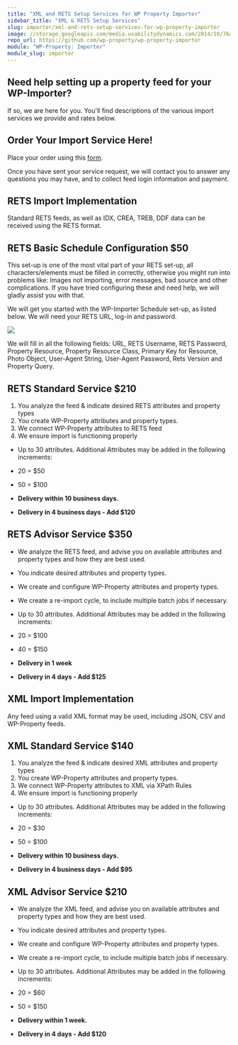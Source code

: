 ```yaml
---
title: "XML and RETS Setup Services for WP Property Importer"
sidebar_title: "XML & RETS Setup Services"
slug: importer/xml-and-rets-setup-services-for-wp-property-importer
image: //storage.googleapis.com/media.usabilitydynamics.com/2014/10/76a8eb10-wpproperty-extension-importer-icon-300x300.png
repo_url: https://github.com/wp-property/wp-property-importer
module: "WP-Property: Importer"
module_slug: importer
---
```


## Need help setting up a property feed for your WP-Importer?

If so, we are here for you. You'll find descriptions of the various import services we provide and rates below.

## Order Your Import Service Here!

Place your order using this [form](https://www.usabilitydynamics.com/contact-us).

Once you have sent your service request, we will contact you to answer any questions you may have, and to collect feed login information and payment.


## RETS Import Implementation

Standard RETS feeds, as well as IDX, CREA, TREB, DDF data can be received using the RETS format.

## RETS Basic Schedule Configuration $50

This set-up is one of the most vital part of your RETS set-up, all characters/elements must be filled in correctly, otherwise you might run into problems like: Images not importing, error messages, bad source and other complications. 
If you have tried configuring these and need help, we will gladly assist you with that. 

We will get you started with the WP-Importer Schedule set-up, as listed below. We will need your RETS URL, log-in and password.
 
![](https://storage.googleapis.com/media.usabilitydynamics.com/2016/11/2016-11-11_1147.png)

We will fill in all the following fields: URL, RETS Username, RETS Password, Property Resource, Property Resource Class, Primary Key for Resource, Photo Object, User-Agent String, User-Agent Password, Rets Version and Property Query. 

## RETS Standard Service $210

1.  You analyze the feed & indicate desired RETS attributes and property types
2.  You create WP-Property attributes and property types.
3.  We connect WP-Property attributes to RETS feed
4.  We ensure import is functioning properly

*   Up to 30 attributes. Additional Attributes may be added in the following increments:

*   20 = $50
*   50 = $100

*   **Delivery within 10 business days.**
*   **Delivery in 4 business days - Add $120**

## RETS Advisor Service $350

*   We analyze the  RETS feed, and advise you on available attributes and property types and how they are best used.
*   You indicate desired attributes and property types. 
*   We create and configure WP-Property attributes and property types.
*   We create a re-import cycle, to include multiple batch jobs if necessary.
*   Up to 30 attributes. Additional Attributes may be added in the following increments:

*   20 = $100
*   40 = $150

*   ******Delivery in 1 week******
*   **Delivery in 4 days - Add $125**

## XML Import Implementation

Any feed using a valid XML format may be used, including JSON, CSV and WP-Property feeds.

## XML Standard Service $140

1.  You analyze the feed & indicate desired XML attributes and property types
2.  You create WP-Property attributes and property types.
3.  We connect WP-Property attributes to XML via XPath Rules
4.  We ensure import is functioning properly

*   Up to 30 attributes. Additional Attributes may be added in the following increments:

*   20 = $30
*   50 = $100

*   **Delivery within 10 business days.**
*   **Delivery in 4 business days - Add $95**

## XML Advisor Service $210

*   We analyze the XML feed, and advise you on available attributes and property types and how they are best used.
*   You indicate desired attributes and property types.
*   We create and configure WP-Property attributes and property types.
*   We create a re-import cycle, to include multiple batch jobs if necessary.
*   Up to 30 attributes. Additional Attributes may be added in the following increments:

*   20 = $60
*   50 = $150

*   **Delivery within 1 week.**
*   **Delivery in 4 days - Add $120**